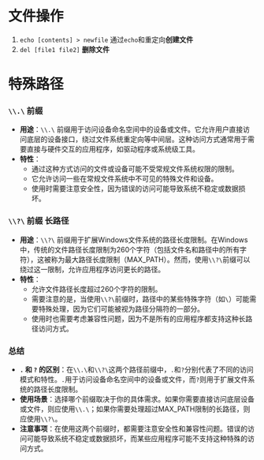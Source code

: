 # 文件操作
1. `echo [contents] > newfile` 通过`echo`和重定向**创建文件**
2. `del [file1 file2]` **删除文件**


# 特殊路径
###  `\\.\` 前缀

* **用途**：`\\.\` 前缀用于访问设备命名空间中的设备或文件。它允许用户直接访问底层的设备接口，绕过文件系统重定向等中间层。这种访问方式通常用于需要直接与硬件交互的应用程序，如驱动程序或系统级工具。
* **特性**：
  * 通过这种方式访问的文件或设备可能不受常规文件系统权限的限制。
  * 它允许访问一些在常规文件系统中不可见的特殊文件和设备。
  * 使用时需要注意安全性，因为错误的访问可能导致系统不稳定或数据损坏。

### `\\?\` 前缀 长路径

* **用途**：`\\?\` 前缀用于扩展Windows文件系统的路径长度限制。在Windows中，传统的文件路径长度限制为260个字符（包括文件名和路径中的所有字符），这被称为最大路径长度限制（MAX\_PATH）。然而，使用`\\?\`前缀可以绕过这一限制，允许应用程序访问更长的路径。
* **特性**：
  * 允许文件路径长度超过260个字符的限制。
  * 需要注意的是，当使用`\\?\`前缀时，路径中的某些特殊字符（如`\`）可能需要特殊处理，因为它们可能被视为路径分隔符的一部分。
  * 使用时也需要考虑兼容性问题，因为不是所有的应用程序都支持这种长路径访问方式。

### 总结

* **`.` 和 `?` 的区别**：在`\\.\`和`\\?\`这两个路径前缀中，`.`和`?`分别代表了不同的访问模式和特性。`.`用于访问设备命名空间中的设备或文件，而`?`则用于扩展文件系统的路径长度限制。
* **使用场景**：选择哪个前缀取决于你的具体需求。如果你需要直接访问底层设备或文件，则应使用`\\.\`；如果你需要处理超过MAX\_PATH限制的长路径，则应使用`\\?\`。
* **注意事项**：在使用这两个前缀时，都需要注意安全性和兼容性问题。错误的访问可能导致系统不稳定或数据损坏，而某些应用程序可能不支持这种特殊的访问方式。
